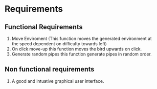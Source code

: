 # Requirements

## Functional Requirements
1. Move Enviroment (This function moves the generated environment at the speed dependent on difficulty towards left)
2. On click move-up this function moves the bird upwards on click.
3. Generate random pipes this function generate pipes in random order.
## Non functional requirements
1. A good and intuative graphical user interface.
